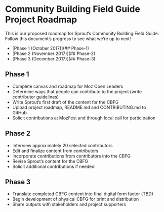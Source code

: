 # Community Building Field Guide Project Roadmap 

This is our proposed roadmap for Sprout’s Community Building Field Guide. Follow this document’s progress to see what we’re up to next!

* [Phase 1 (October 2017)](## Phase-1)
* [Phase 2 (November 2017)](## Phase-2)
* [Phase 3 (December 2017)](## Phase-3)

## Phase 1
* Complete canvas and roadmap for Moz Open Leaders
* Determine ways that people can contribute to the project (write contributor guidelines)
* Write Sprout’s first draft of the content for the CBFG
* Upload project roadmap, README.md and CONTRIBUTING.md to GitHub
* Solicit contributions at MozFest and through local call for participation 

## Phase 2
* Interview approximately 20 selected contributors 
* Edit and finalize content from contributors 
* Incorporate contributions from contributors into the CBFG
* Revise Sprout’s content for the CBFG 
* Solicit additional contributions if needed

## Phase 3
* Translate completed CBFG content into final digital form factor (TBD)
* Begin development of physical CBFG for print and distribution
* Share outputs with stakeholders and project supporters 

